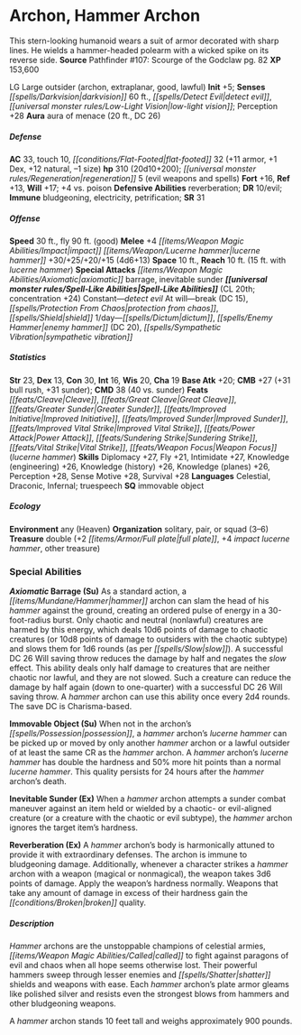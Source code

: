 ﻿---
cssclass: [monsters]
title1: Archon, Hammer Archon
desc_short: This stern-looking humanoid wears a suit of armor decorated with sharp
  lines. He wields a hammer-headed polearm with a wicked spike on its reverse side.
title2: Hammer Archon
CR: 18
sources:
- name: 'Pathfinder #107: Scourge of the Godclaw'
  page: 82
  link: http://paizo.com/products/btpy9n0j?Pathfinder-Adventure-Path-107-Scourge-of-the-Godclaw
XP: 153600
alignment: LG
size: Large
type: outsider
subtypes:
- archon
- extraplanar
- good
- lawful
initiative:
  bonus: 5
senses:
  darkvision: 60
  detect evil: true
  low-light vision: true
auras:
- name: aura of menace
  radius: 20
  DC: 26
AC:
  AC: 33
  touch: 10
  flat_footed: 32
  components:
    armor: 11
    dex: 1
    natural: 12
    size: -1
HP:
  HP: 310
  long: 20d10+200
  regeneration: 5
  regeneration_weakness: evil weapons and spells
saves:
  fort: 16
  ref: 13
  will: 17
  other: +4 vs. poison
defensive_abilities:
- reverberation
DR:
- amount: 10
  weakness: evil
immunities:
- bludgeoning
- electricity
- petrification
SR: 31
speeds:
  base: 30
  fly: 90
  fly_maneuverability: good
attacks:
  melee:
  - - text: +4 impact lucerne hammer +30/+25/+20/+15 (4d6+13)
      entries:
      - - damage: 4d6+13
      attack: +4 impact lucerne hammer
      bonus:
      - 30
      - 25
      - 20
      - 15
  special:
  - axiomatic barrage
  - inevitable sunder
space: 10
reach: 10
reach_other: 15 ft. with lucerne hammer
spell_like_abilities:
  entries:
  - name: detect evil
    source: default
    freq: Constant
  - superscripts:
    - APG
    name: break
    source: default
    freq: At will
    DC: 15
  - name: protection from chaos
    source: default
    freq: At will
  - name: shield
    source: default
    freq: At will
  - name: dictum
    source: default
    freq: 1/day
  - superscripts:
    - APG
    name: enemy hammer
    source: default
    freq: 1/day
    DC: 20
  - name: sympathetic vibration
    source: default
    freq: 1/day
  sources:
  - name: default
    CL: 20
    concentration: 24
ability_scores:
  STR: 23
  DEX: 13
  CON: 30
  INT: 16
  WIS: 20
  CHA: 19
BAB: 20
CMB: 27
CMB_other: +31 bull rush, +31 sunder
CMD: 38
CMD_other: 40 vs. sunder
feats:
- name: Cleave
- name: Great Cleave
- name: Greater Sunder
- name: Improved Initiative
- name: Improved Sunder
- name: Improved Vital Strike
- name: Power Attack
- superscripts:
  - APG
  name: Sundering Strike
- name: Vital Strike
- name: Weapon Focus (lucerne hammer)
skills:
  Diplomacy: 27
  Fly: 21
  Intimidate: 27
  Knowledge (engineering): 26
  Knowledge (history): 26
  Knowledge (planes): 26
  Perception: 28
  Sense Motive: 28
  Survival: 28
languages:
- Celestial
- Draconic
- Infernal
- truespeech
special_qualities:
- immovable object
ecology:
  environment: any (Heaven)
  organization: solitary, pair, or squad (3-6)
  treasure_type: double
  treasure:
  - +2 full plate
  - +4 impact lucerne hammer
  - other treasure
special_abilities:
  Axiomatic Barrage (Su): As a standard action, a hammer archon can slam the head
    of his hammer against the ground, creating an ordered pulse of energy in a 30-foot-radius
    burst. Only chaotic and neutral (nonlawful) creatures are harmed by this energy,
    which deals 10d6 points of damage to chaotic creatures (or 10d8 points of damage
    to outsiders with the chaotic subtype) and slows them for 1d6 rounds (as per slow).
    A successful DC 26 Will saving throw reduces the damage by half and negates the
    slow effect. This ability deals only half damage to creatures that are neither
    chaotic nor lawful, and they are not slowed. Such a creature can reduce the damage
    by half again (down to one-quarter) with a successful DC 26 Will saving throw.
    A hammer archon can use this ability once every 2d4 rounds. The save DC is Charisma-based.
  Immovable Object (Su): When not in the archon's possession, a hammer archon's lucerne
    hammer can be picked up or moved by only another hammer archon or a lawful outsider
    of at least the same CR as the hammer archon. A hammer archon's lucerne hammer
    has double the hardness and 50% more hit points than a normal lucerne hammer.
    This quality persists for 24 hours after the hammer archon's death.
  Inevitable Sunder (Ex): When a hammer archon attempts a sunder combat maneuver against
    an item held or wielded by a chaotic- or evil-aligned creature (or a creature
    with the chaotic or evil subtype), the hammer archon ignores the target item's
    hardness.
  Reverberation (Ex): A hammer archon's body is harmonically attuned to provide it
    with extraordinary defenses. The archon is immune to bludgeoning damage. Additionally,
    whenever a character strikes a hammer archon with a weapon (magical or nonmagical),
    the weapon takes 3d6 points of damage. Apply the weapon's hardness normally. Weapons
    that take any amount of damage in excess of their hardness gain the broken quality.
desc_long: |-
  Hammer archons are the unstoppable champions of celestial armies, called to fight against paragons of evil and chaos when all hope seems otherwise lost. Their powerful hammers sweep through lesser enemies and shatter shields and weapons with ease. Each hammer archon's plate armor gleams like polished silver and resists even the strongest blows from hammers and other bludgeoning weapons.

   A hammer archon stands 10 feet tall and weighs approximately 900 pounds.

---

# Archon, Hammer Archon
This stern-looking humanoid wears a suit of armor decorated with sharp lines. He wields a hammer-headed polearm with a wicked spike on its reverse side.
**Source** Pathfinder #107: Scourge of the Godclaw pg. 82
**XP** 153,600

LG Large outsider (archon, extraplanar, good, lawful)
**Init** +5; **Senses** _[[spells/Darkvision|darkvision]]_ 60 ft., _[[spells/Detect Evil|detect evil]]_, _[[universal monster rules/Low-Light Vision|low-light vision]]_; Perception +28
**Aura** aura of menace (20 ft., DC 26)

##### Defense

**AC** 33, touch 10, _[[conditions/Flat-Footed|flat-footed]]_ 32 (+11 armor, +1 Dex, +12 natural, –1 size)
**hp** 310 (20d10+200); _[[universal monster rules/Regeneration|regeneration]]_ 5 (evil weapons and spells)
**Fort** +16, **Ref** +13, **Will** +17; +4 vs. poison
**Defensive Abilities** reverberation; **DR** 10/evil; **Immune** bludgeoning, electricity, petrification; **SR** 31

##### Offense
**Speed** 30 ft., fly 90 ft. (good)
**Melee** +4 _[[items/Weapon Magic Abilities/Impact|impact]]_ _[[items/Weapon/Lucerne hammer|lucerne hammer]]_ +30/+25/+20/+15 (4d6+13)
**Space** 10 ft., **Reach** 10 ft. (15 ft. with _lucerne hammer_)
**Special Attacks** _[[items/Weapon Magic Abilities/Axiomatic|axiomatic]]_ barrage, inevitable sunder
**_[[universal monster rules/Spell-Like Abilities|Spell-Like Abilities]]_** (CL 20th; concentration +24)
Constant—_detect evil_
At will—break (DC 15), _[[spells/Protection From Chaos|protection from chaos]]_, _[[spells/Shield|shield]]_
1/day—_[[spells/Dictum|dictum]]_, _[[spells/Enemy Hammer|enemy hammer]]_ (DC 20), _[[spells/Sympathetic Vibration|sympathetic vibration]]_

##### Statistics
**Str** 23, **Dex** 13, **Con** 30, **Int** 16, **Wis** 20, **Cha** 19
**Base Atk** +20; **CMB** +27 (+31 bull rush, +31 sunder); **CMD** 38 (40 vs. sunder)
**Feats** _[[feats/Cleave|Cleave]]_, _[[feats/Great Cleave|Great Cleave]]_, _[[feats/Greater Sunder|Greater Sunder]]_, _[[feats/Improved Initiative|Improved Initiative]]_, _[[feats/Improved Sunder|Improved Sunder]]_, _[[feats/Improved Vital Strike|Improved Vital Strike]]_, _[[feats/Power Attack|Power Attack]]_, _[[feats/Sundering Strike|Sundering Strike]]_, _[[feats/Vital Strike|Vital Strike]]_, _[[feats/Weapon Focus|Weapon Focus]]_ (_lucerne hammer_)
**Skills** Diplomacy +27, Fly +21, Intimidate +27, Knowledge (engineering) +26, Knowledge (history) +26, Knowledge (planes) +26, Perception +28, Sense Motive +28, Survival +28
**Languages** Celestial, Draconic, Infernal; truespeech
**SQ** immovable object

##### Ecology

**Environment** any (Heaven)
**Organization** solitary, pair, or squad (3–6)
**Treasure** double (+2 _[[items/Armor/Full plate|full plate]]_, +4 _impact_ _lucerne hammer_, other treasure)

### Special Abilities

**_Axiomatic_ Barrage (Su)** As a standard action, a _[[items/Mundane/Hammer|hammer]]_ archon can slam the head of his _hammer_ against the ground, creating an ordered pulse of energy in a 30-foot-radius burst. Only chaotic and neutral (nonlawful) creatures are harmed by this energy, which deals 10d6 points of damage to chaotic creatures (or 10d8 points of damage to outsiders with the chaotic subtype) and slows them for 1d6 rounds (as per _[[spells/Slow|slow]]_). A successful DC 26 Will saving throw reduces the damage by half and negates the _slow_ effect. This ability deals only half damage to creatures that are neither chaotic nor lawful, and they are not slowed. Such a creature can reduce the damage by half again (down to one-quarter) with a successful DC 26 Will saving throw. A _hammer_ archon can use this ability once every 2d4 rounds. The save DC is Charisma-based.

**Immovable Object (Su)** When not in the archon’s _[[spells/Possession|possession]]_, a _hammer_ archon’s _lucerne hammer_ can be picked up or moved by only another _hammer_ archon or a lawful outsider of at least the same CR as the _hammer_ archon. A _hammer_ archon’s _lucerne hammer_ has double the hardness and 50% more hit points than a normal _lucerne hammer_. This quality persists for 24 hours after the _hammer_ archon’s death.

**Inevitable Sunder (Ex)** When a _hammer_ archon attempts a sunder combat maneuver against an item held or wielded by a chaotic- or evil-aligned creature (or a creature with the chaotic or evil subtype), the _hammer_ archon ignores the target item’s hardness.

**Reverberation (Ex)** A _hammer_ archon’s body is harmonically attuned to provide it with extraordinary defenses. The archon is immune to bludgeoning damage. Additionally, whenever a character strikes a _hammer_ archon with a weapon (magical or nonmagical), the weapon takes 3d6 points of damage. Apply the weapon’s hardness normally. Weapons that take any amount of damage in excess of their hardness gain the _[[conditions/Broken|broken]]_ quality.

##### Description

_Hammer_ archons are the unstoppable champions of celestial armies, _[[items/Weapon Magic Abilities/Called|called]]_ to fight against paragons of evil and chaos when all hope seems otherwise lost. Their powerful hammers sweep through lesser enemies and _[[spells/Shatter|shatter]]_ shields and weapons with ease. Each _hammer_ archon’s plate armor gleams like polished silver and resists even the strongest blows from hammers and other bludgeoning weapons.

A _hammer_ archon stands 10 feet tall and weighs approximately 900 pounds.